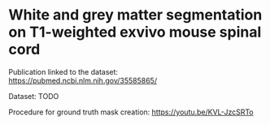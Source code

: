 # White and grey matter segmentation on T1-weighted exvivo mouse spinal cord

Publication linked to the dataset: https://pubmed.ncbi.nlm.nih.gov/35585865/

Dataset: TODO

Procedure for ground truth mask creation: https://youtu.be/KVL-JzcSRTo
